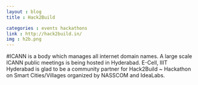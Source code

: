 ```yaml
---
layout : blog
title : Hack2Build

categories : events hackathons
link : http://hack2build.in/ 
img : h2b.png
---
```


 #ICANN is a body which manages all internet domain names. A large scale ICANN public meetings is being hosted in Hyderabad. E-Cell, IIIT Hyderabad is glad to be a community partner for Hack2Build ~ Hackathon on Smart Cities/Villages organized by NASSCOM and IdeaLabs. 	